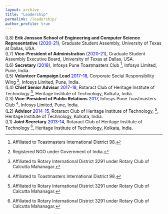 ```yaml
---
layout: archive
title: "Leadership"
permalink: /leadership/
author_profile: true
---
```


(L8) **Erik Jonsson School of Engineering and Computer Science Representative** (<font color="#0000e6">2020-21</font>), Graduate Student Assembly, University of Texas at Dallas, USA.<br>
(L7) **Vice-President of Administration** (<font color="#0000e6">2020-21</font>), Graduate Student Assembly Executive Board, University of Texas at Dallas, USA.<br>
(L6) **Secretary** (<font color="#0000e6">2018</font>), Infosys Pune Toastmasters Club [^2], Infosys Limited, Pune, India.<br>
(L5) **Volunteer Campaign Lead** <font color="#0000e6">2017-18</font>, Corporate Social Responsibility Wing [^3], Infosys Limited, Pune, India.<br>
(L4) **Chief Senior Advisor** <font color="#0000e6">2017-18</font>, Rotaract Club of Heritage Institute of Technology [^1], Heritage Institute of Technology, Kolkata, India.<br>
(L3) **Vice-President of Public Relations** <font color="#0000e6">2017</font>, Infosys Pune Toastmasters Club [^2], Infosys Limited, Pune, India.<br>
(L2) **Advisor** <font color="#0000e6">2014-15</font>, Rotaract Club of Heritage Institute of Technology, [^1], Heritage Institute of Technology, Kolkata, India.<br>
(L1) **Joint Secretary** <font color="#0000e6">2013-14</font>, Rotaract Club of Heritage Institute of Technology [^1], Heritage Institute of Technology, Kolkata, India.<br>

[^1]: Affiliated to Rotary International District 3291 under Rotary Club of Calcutta Mahanagar.
[^2]: Affiliated to Toastmasters International District 98. 
[^3]: Registered NGO under Government of India. 
